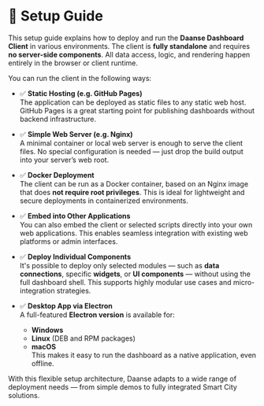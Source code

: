 # 🚀 Setup Guide

This setup guide explains how to deploy and run the **Daanse Dashboard Client** in various environments. The client is **fully standalone** and requires **no server-side components**. All data access, logic, and rendering happen entirely in the browser or client runtime.

You can run the client in the following ways:

- ✅ **Static Hosting (e.g. GitHub Pages)**  
  The application can be deployed as static files to any static web host. GitHub Pages is a great starting point for publishing dashboards without backend infrastructure.

- ✅ **Simple Web Server (e.g. Nginx)**  
  A minimal container or local web server is enough to serve the client files. No special configuration is needed — just drop the build output into your server’s web root.

- ✅ **Docker Deployment**  
  The client can be run as a Docker container, based on an Nginx image that does **not require root privileges**. This is ideal for lightweight and secure deployments in containerized environments.

- ✅ **Embed into Other Applications**  
  You can also embed the client or selected scripts directly into your own web applications. This enables seamless integration with existing web platforms or admin interfaces.

- ✅ **Deploy Individual Components**  
  It's possible to deploy only selected modules — such as **data connections**, specific **widgets**, or **UI components** — without using the full dashboard shell. This supports highly modular use cases and micro-integration strategies.

- ✅ **Desktop App via Electron**  
  A full-featured **Electron version** is available for:
  - **Windows**
  - **Linux** (DEB and RPM packages)
  - **macOS**  
  This makes it easy to run the dashboard as a native application, even offline.

With this flexible setup architecture, Daanse adapts to a wide range of deployment needs — from simple demos to fully integrated Smart City solutions.

